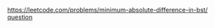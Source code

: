 https://leetcode.com/problems/minimum-absolute-difference-in-bst/
[question](https://leetcode.com/problems/minimum-absolute-difference-in-bst/)
